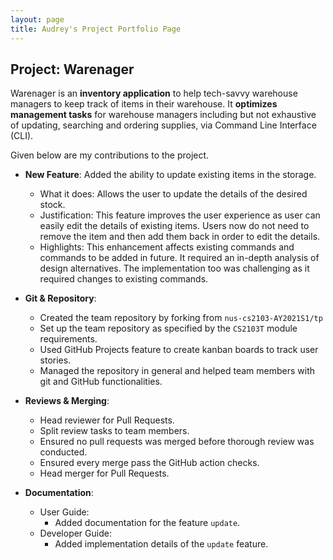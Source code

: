 ```yaml
---
layout: page
title: Audrey's Project Portfolio Page
---
```


## Project: Warenager

Warenager is an **inventory application** to help tech-savvy warehouse managers to keep track of items in their warehouse.
It **optimizes management tasks** for warehouse managers including but not exhaustive of updating,
searching and ordering supplies, via Command Line Interface (CLI).

Given below are my contributions to the project.

* **New Feature**: Added the ability to update existing items in the storage.
  * What it does: Allows the user to update the details of the desired stock.
  * Justification: This feature improves the user experience as user can easily edit the details of
  existing items. Users now do not need to remove the item and then add them back in order to
  edit the details.
  * Highlights: This enhancement affects existing commands and commands to be added in future.
   It required an in-depth analysis of design alternatives.
   The implementation too was challenging as it required changes to existing commands.
 
* **Git & Repository**:
  * Created the team repository by forking from `nus-cs2103-AY2021S1/tp`
  * Set up the team repository as specified by the `CS2103T` module requirements.
  * Used GitHub Projects feature to create kanban boards to track user stories.
  * Managed the repository in general and helped team members with git and GitHub functionalities.

* **Reviews & Merging**:
  * Head reviewer for Pull Requests.
  * Split review tasks to team members.
  * Ensured no pull requests was merged before thorough review was conducted.
  * Ensured every merge pass the GitHub action checks.
  * Head merger for Pull Requests.
 
* **Documentation**:
  * User Guide:
    * Added documentation for the feature `update`.
  * Developer Guide:
    * Added implementation details of the `update` feature.